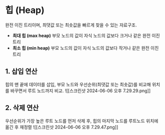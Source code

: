 # 힙 (Heap)
완전 이진 트리이며, 최댓값 또는 최솟값을 빠르게 찾을 수 있는 자료구조.
- **최대 힙 (max heap)**
  부모 노드의 값이 자식 노드의 값보다 크거나 같은 완전 이진 트리
- **최소 힙 (min heap)**
  부모 노드의 값이 자식 노드의 값보다 작거나 같은 완전 이진 트리
## 1. **삽입 연산**
힙의 맨 끝에 데이터를 삽입, 부모 노드와 우선순위(최댓값 또는 최솟값)를 비교해 위치를 바꾸면서 루트 노드까지 비교.
![[스크린샷 2024-06-06 오후 7.29.29.png]]
## 2. 삭제 연산
우선순위가 가장 높은 루트 노드를 먼저 삭제 후, 힙의 마지막 노드를 루트노드 위치에 옮긴 후 재정렬
![[스크린샷 2024-06-06 오후 7.29.47.png]]